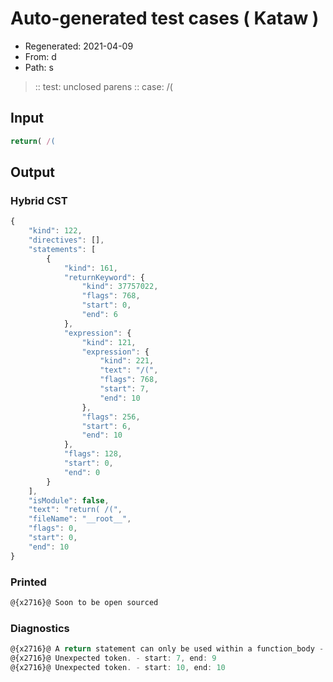 # Auto-generated test cases ( Kataw )
- Regenerated: 2021-04-09
- From: d
- Path: s
> :: test: unclosed parens
> :: case: /(
## Input

`````js
return( /(
`````

## Output

### Hybrid CST

```javascript
{
    "kind": 122,
    "directives": [],
    "statements": [
        {
            "kind": 161,
            "returnKeyword": {
                "kind": 37757022,
                "flags": 768,
                "start": 0,
                "end": 6
            },
            "expression": {
                "kind": 121,
                "expression": {
                    "kind": 221,
                    "text": "/(",
                    "flags": 768,
                    "start": 7,
                    "end": 10
                },
                "flags": 256,
                "start": 6,
                "end": 10
            },
            "flags": 128,
            "start": 0,
            "end": 0
        }
    ],
    "isModule": false,
    "text": "return( /(",
    "fileName": "__root__",
    "flags": 0,
    "start": 0,
    "end": 10
}
```

### Printed

```javascript
@{x2716}@ Soon to be open sourced
```

### Diagnostics

```javascript
@{x2716}@ A return statement can only be used within a function_body - start: 0, end: 6
@{x2716}@ Unexpected token. - start: 7, end: 9
@{x2716}@ Unexpected token. - start: 10, end: 10

```

